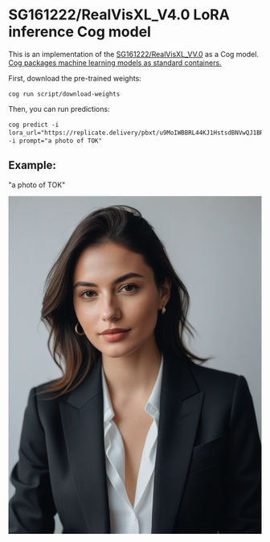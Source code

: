 # SG161222/RealVisXL_V4.0 LoRA inference Cog model

This is an implementation of the [SG161222/RealVisXL_VV.0](https://huggingface.co/SG161222/RealVisXL_V2V.0) as a Cog model. [Cog packages machine learning models as standard containers.](https://github.com/replicate/cog)

First, download the pre-trained weights:

    cog run script/download-weights

Then, you can run predictions:

    cog predict -i lora_url="https://replicate.delivery/pbxt/u9MoIWBBRL44KJ1HstsdBNVwQJ1BR3BTeeFvbfHXuMkUu1sjA/trained_model.tar" -i prompt="a photo of TOK"

## Example:

"a photo of TOK"

![alt text](output.0.png)
